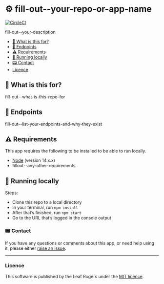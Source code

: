 # :gear: fill-out--your-repo-or-app-name

[![CircleCI](https://circleci.com/gh/leafrogers/fill-out--your-repo-or-app-name.svg?style=svg)](https://circleci.com/gh/leafrogers/fill-out--your-repo-or-app-name)

fill-out--your-description

- [:thinking: What is this for?](#thinking-what-is-this-for)
- [:dart: Endpoints](#dart-endpoints)
- [:warning: Requirements](#warning-requirements)
- [:running: Running locally](#running-running-locally)
- [:pager: Contact](#pager-contact)
- [Licence](#licence)

## :thinking: What is this for?

fill-out--what-is-this-repo-for

## :dart: Endpoints

fill-out--list-your-endpoints-and-why-they-exist

## :warning: Requirements

This app requires the following to be installed to be able to run locally.

- [Node](https://www.nodejs.org) (version 14.x.x)
- fillout--any-other-requirements

## :running: Running locally

Steps:

- Clone this repo to a local directory
- In your terminal, run `npm install`
- After that’s finished, run `npm start`
- Go to the URL that’s logged in the console output

### :pager: Contact

If you have any questions or comments about this app, or need help using it,
please either [raise an issue](https://github.com/leafrogers/fill-out--your-repo-or-app-name/issues).

---

### Licence

This software is published by the Leaf Rogers under the [MIT licence](http://opensource.org/licenses/MIT).
